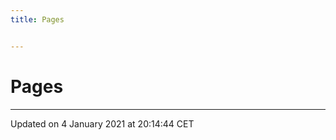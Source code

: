 ```yaml
---
title: Pages


---
```


# Pages






-------------------------------

Updated on  4 January 2021 at 20:14:44 CET
